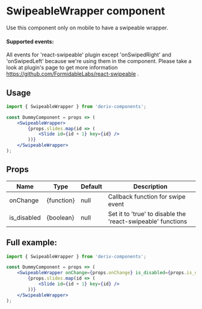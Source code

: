 # SwipeableWrapper component

Use this component only on mobile to have a swipeable wrapper.

#### Supported events:

All events for 'react-swipeable' plugin except 'onSwipedRight' and 'onSwipedLeft' because we're using them in the component.
Please take a look at plugin's page to get more information https://github.com/FormidableLabs/react-swipeable .

## Usage

```jsx
import { SwipeableWrapper } from 'deriv-components';

const DummyComponent = props => (
    <SwipeableWrapper>
        {props.slides.map(id => (
            <Slide id={id + 1} key={id} />
        ))}
    </SwipeableWrapper>
);
```

## Props

| Name        | Type       | Default | Description                                                 |
| ----------- | ---------- | ------- | ----------------------------------------------------------- |
| onChange    | {function} | null    | Callback function for swipe event                           |
| is_disabled | {boolean}  | null    | Set it to 'true' to disable the 'react-swipeable' functions |

## Full example:

```jsx
import { SwipeableWrapper } from 'deriv-components';

const DummyComponent = props => (
    <SwipeableWrapper onChange={props.onChange} is_disabled={props.is_disabled}>
        {props.slides.map(id => (
            <Slide id={id + 1} key={id} />
        ))}
    </SwipeableWrapper>
);
```

